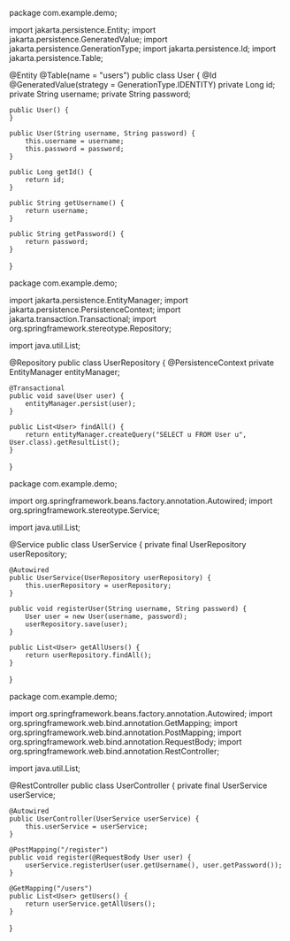 package com.example.demo;

import jakarta.persistence.Entity;
import jakarta.persistence.GeneratedValue;
import jakarta.persistence.GenerationType;
import jakarta.persistence.Id;
import jakarta.persistence.Table;

@Entity
@Table(name = "users")
public class User {
    @Id
    @GeneratedValue(strategy = GenerationType.IDENTITY)
    private Long id;
    private String username;
    private String password;

    public User() {
    }

    public User(String username, String password) {
        this.username = username;
        this.password = password;
    }

    public Long getId() {
        return id;
    }

    public String getUsername() {
        return username;
    }

    public String getPassword() {
        return password;
    }
}

package com.example.demo;

import jakarta.persistence.EntityManager;
import jakarta.persistence.PersistenceContext;
import jakarta.transaction.Transactional;
import org.springframework.stereotype.Repository;

import java.util.List;

@Repository
public class UserRepository {
    @PersistenceContext
    private EntityManager entityManager;

    @Transactional
    public void save(User user) {
        entityManager.persist(user);
    }

    public List<User> findAll() {
        return entityManager.createQuery("SELECT u FROM User u", User.class).getResultList();
    }
}

package com.example.demo;

import org.springframework.beans.factory.annotation.Autowired;
import org.springframework.stereotype.Service;

import java.util.List;

@Service
public class UserService {
    private final UserRepository userRepository;

    @Autowired
    public UserService(UserRepository userRepository) {
        this.userRepository = userRepository;
    }

    public void registerUser(String username, String password) {
        User user = new User(username, password);
        userRepository.save(user);
    }

    public List<User> getAllUsers() {
        return userRepository.findAll();
    }
}

package com.example.demo;

import org.springframework.beans.factory.annotation.Autowired;
import org.springframework.web.bind.annotation.GetMapping;
import org.springframework.web.bind.annotation.PostMapping;
import org.springframework.web.bind.annotation.RequestBody;
import org.springframework.web.bind.annotation.RestController;

import java.util.List;

@RestController
public class UserController {
    private final UserService userService;

    @Autowired
    public UserController(UserService userService) {
        this.userService = userService;
    }

    @PostMapping("/register")
    public void register(@RequestBody User user) {
        userService.registerUser(user.getUsername(), user.getPassword());
    }

    @GetMapping("/users")
    public List<User> getUsers() {
        return userService.getAllUsers();
    }
}